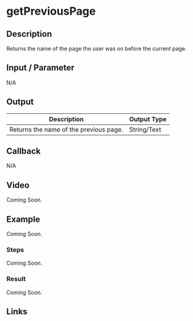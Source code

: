 # getPreviousPage

## Description

Returns the name of the page the user was on before the current page.

## Input / Parameter

N/A

## Output

| Description | Output Type |
| ------ | ------ |
| Returns the name of the previous page. | String/Text |

## Callback

N/A

## Video

Coming Soon.

<!-- Format: [![Video]({image-path}?raw=true)]({url-link}) -->

## Example

Coming Soon.

<!-- Share a scenario, like a user requirements. -->

### Steps

Coming Soon.

<!-- Show the steps and share some screenshots.

1. .....

Format: ![]({image-path}?raw=true) -->

### Result

Coming Soon.

<!-- Explain the output.

Format: ![]({image-path}?raw=true) -->

## Links